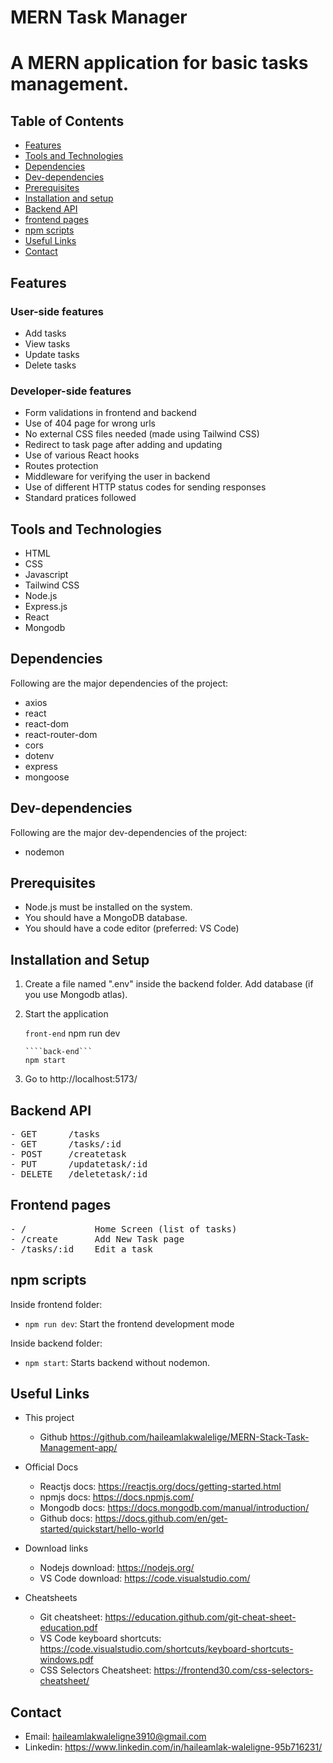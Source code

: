 
# MERN Task Manager

# A MERN application for basic tasks management.

## Table of Contents

- [Features](#features)
- [Tools and Technologies](#tools-and-technologies)
- [Dependencies](#dependencies)
- [Dev-dependencies](#dev-dependencies)
- [Prerequisites](#prerequisites)
- [Installation and setup](#installation-and-setup)
- [Backend API](#backend-api)
- [frontend pages](#frontend-pages)
- [npm scripts](#npm-scripts)
- [Useful Links](#useful-links)
- [Contact](#contact)

## Features

### User-side features

- Add tasks
- View tasks
- Update tasks
- Delete tasks

### Developer-side features


- Form validations in frontend and backend
- Use of 404 page for wrong urls
- No external CSS files needed (made using Tailwind CSS)
- Redirect to task page after adding and updating
- Use of various React hooks
- Routes protection
- Middleware for verifying the user in backend
- Use of different HTTP status codes for sending responses
- Standard pratices followed

## Tools and Technologies

- HTML
- CSS
- Javascript
- Tailwind CSS
- Node.js
- Express.js
- React
- Mongodb

## Dependencies

Following are the major dependencies of the project:

- axios
- react
- react-dom
- react-router-dom
- cors
- dotenv
- express
- mongoose

## Dev-dependencies

Following are the major dev-dependencies of the project:

- nodemon


## Prerequisites

- Node.js must be installed on the system.
- You should have a MongoDB database.
- You should have a code editor (preferred: VS Code)

## Installation and Setup

1. Create a file named ".env" inside the backend folder. Add database (if you use Mongodb atlas).

2. Start the application

   ```front-end```
   npm run dev
   ```
   ````back-end```
   npm start

3. Go to http://localhost:5173/

## Backend API

<pre>
- GET      /tasks
- GET      /tasks/:id
- POST     /createtask
- PUT      /updatetask/:id
- DELETE   /deletetask/:id
</pre>

## Frontend pages

<pre>
- /             Home Screen (list of tasks)
- /create       Add New Task page                  
- /tasks/:id    Edit a task
</pre>

## npm scripts

Inside frontend folder:
- `npm run dev`: Start the frontend development mode


Inside backend folder:
- `npm start`: Starts backend without nodemon.

## Useful Links

- This project

  - Github https://github.com/haileamlakwalelige/MERN-Stack-Task-Management-app/

- Official Docs

  - Reactjs docs: https://reactjs.org/docs/getting-started.html
  - npmjs docs: https://docs.npmjs.com/
  - Mongodb docs: https://docs.mongodb.com/manual/introduction/
  - Github docs: https://docs.github.com/en/get-started/quickstart/hello-world


- Download links

  - Nodejs download: https://nodejs.org/
  - VS Code download: https://code.visualstudio.com/

- Cheatsheets
  - Git cheatsheet: https://education.github.com/git-cheat-sheet-education.pdf
  - VS Code keyboard shortcuts: https://code.visualstudio.com/shortcuts/keyboard-shortcuts-windows.pdf
  - CSS Selectors Cheatsheet: https://frontend30.com/css-selectors-cheatsheet/

## Contact

- Email: haileamlakwaleligne3910@gmail.com
- Linkedin: https://www.linkedin.com/in/haileamlak-waleligne-95b716231/
